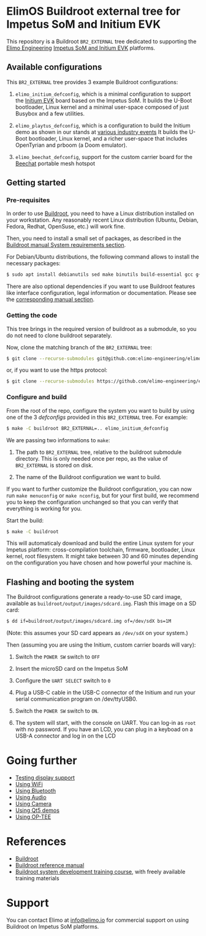 # ElimOS Buildroot external tree for Impetus SoM and Initium EVK

This repository is a Buildroot `BR2_EXTERNAL` tree dedicated to
supporting the [Elimo Engineering](https://elimo.io)
[Impetus SoM and Initium EVK](https://elimo.io/portfolio/impetus/)
platforms.

## Available configurations

This `BR2_EXTERNAL` tree provides 3 example Buildroot
configurations:

1. `elimo_initium_defconfig`, which is a minimal configuration to
   support the [Initium EVK](https://elimo.io/portfolio/impetus)
   board based on the Impetus SoM. It builds the U-Boot bootloader, Linux kernel
   and a minimal user-space composed of just Busybox and a few utilities.

2. `elimo_playtus_defconfig`, which is a configuration to build the Initium demo as
   shown in our stands at [various industry events](https://www.electromaker.io/blog/article/hardware-pioneers-2022-elimos-impetus-is-a-highly-connected-module)
   It builds the U-Boot bootloader, Linux kernel, and a richer user-space
   that includes OpenTyrian and prboom (a Doom emulator).

3. `elimo_beechat_defconfig`, support for the custom carrier board for the [Beechat](https://beechat.network/) portable mesh hotspot


## Getting started

### Pre-requisites

In order to use [Buildroot](https://www.buildroot.org), you need to
have a Linux distribution installed on your workstation. Any
reasonably recent Linux distribution (Ubuntu, Debian, Fedora, Redhat,
OpenSuse, etc.) will work fine.

Then, you need to install a small set of packages, as described in the
[Buildroot manual System requirements
section](https://buildroot.org/downloads/manual/manual.html#requirement).

For Debian/Ubuntu distributions, the following command allows to
install the necessary packages:

```bash
$ sudo apt install debianutils sed make binutils build-essential gcc g++ bash patch gzip bzip2 perl tar cpio unzip rsync file bc git gcc-multilib g++-multilib python3-dev libssl-dev
```

There are also optional dependencies if you want to use Buildroot features
like interface configuration, legal information or documentation.
Please see the [corresponding manual section](https://buildroot.org/downloads/manual/manual.html#requirement-optional).

### Getting the code

This tree brings in the required version of buildroot as a submodule, so you do not need
to clone buildroot separately.

Now, clone the matching branch of the `BR2_EXTERNAL` tree:

```bash
$ git clone --recurse-submodules git@github.com:elimo-engineering/elimos.git
```

or, if you want to use the https protocol:

```bash
$ git clone --recurse-submodules https://github.com/elimo-engineering/elimos.git
```

### Configure and build

From the root of the repo, configure the system you want to build by using one of the 3
*defconfigs* provided in this `BR2_EXTERNAL` tree. For example:

```bash
$ make -C buildroot BR2_EXTERNAL=.. elimo_initium_defconfig
```

We are passing two informations to `make`:

1. The path to `BR2_EXTERNAL` tree, relative to the buildroot submodule directory. This is only needed once per repo, as the value of `BR2_EXTERNAL` is stored on disk.

2. The name of the Buildroot configuration we want to build.

If you want to further customize the Buildroot configuration, you can
now run `make menuconfig` or `make nconfig`, but for your first build, we recommend you
to keep the configuration unchanged so that you can verify that
everything is working for you.

Start the build:

```bash
$ make -C buildroot
```

This will automaticaly download and build the entire Linux system for
your Impetus platform: cross-compilation toolchain, firmware,
bootloader, Linux kernel, root filesystem. It might take between 30
and 60 minutes depending on the configuration you have chosen and how
powerful your machine is.

## Flashing and booting the system

The Buildroot configurations generate a ready-to-use SD card image,
available as `buildroot/output/images/sdcard.img`. Flash this image on a SD card:

```bash
$ dd if=buildroot/output/images/sdcard.img of=/dev/sdX bs=1M
```

(Note: this assumes your SD card appears as `/dev/sdX` on your system.)

Then (assuming you are using the Initium, custom carrier boards will vary):

1. Switch the `POWER SW` switch to `OFF`

2. Insert the microSD card on the Impetus SoM

3. Configure the `UART SELECT` switch to `0`

4. Plug a USB-C cable in the USB-C connector of the Initium and run your serial communication program on /dev/ttyUSB0.

5. Switch the `POWER SW` switch to `ON`.

6. The system will start, with the console on UART. You can log-in as
`root` with no password. If you have an LCD, you can plug in a keyboad on a
USB-A connector and log in on the LCD

# Going further

* [Testing display support](docs/display.md)
* [Using WiFi](docs/wifi.md)
* [Using Bluetooth](docs/bluetooth.md)
* [Using Audio](docs/audio.md)
* [Using Camera](docs/camera.md)
* [Using Qt5 demos](docs/qt5.md)
* [Using OP-TEE](docs/optee.md)

# References

* [Buildroot](https://buildroot.org/)
* [Buildroot reference manual](https://buildroot.org/downloads/manual/manual.html)
* [Buildroot system development training
  course](https://bootlin.com/training/buildroot/), with freely
  available training materials

# Support

You can contact Elimo at info@elimo.io for commercial support on
using Buildroot on Impetus SoM platforms.
